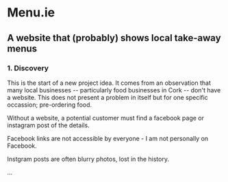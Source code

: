 # Menu.ie

## A website that (probably) shows local take-away menus

### 1. Discovery

This is the start of a new project idea. It comes from an observation that many local businesses -- particularly food businesses in Cork -- don't have a website. This does not present a problem in itself but for one specific occassion; pre-ordering food. 

Without a website, a potential customer must find a facebook page or instagram post of the details. 

Facebook links are not accessible by everyone - I am not personally on  Facebook. 

Instgram posts are often blurry photos, lost in the history.

... 